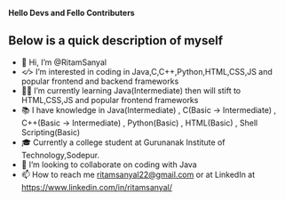 **Hello Devs and Fello Contributers**

Below is a quick description of myself
--------------------
- 👋 Hi, I’m @RitamSanyal
- <⁄> I’m interested in coding in Java,C,C++,Python,HTML,CSS,JS and popular frontend and backend frameworks
- 👨‍💻 I’m currently learning Java(Intermediate) then will stift to HTML,CSS,JS and popular frontend frameworks
- 📚 I have knowledge in Java(Intermediate) , C(Basic -> Intermediate) , C++(Basic -> Intermediate) , Python(Basic) , HTML(Basic) , Shell Scripting(Basic)
- 🎓 Currently a college student at Gurunanak Institute of Technology,Sodepur.
- 💞️ I’m looking to collaborate on coding with Java
- 📫 How to reach me ritamsanyal22@gmail.com or at LinkedIn at https://www.linkedin.com/in/ritamsanyal/
<!---
RitamSanyal/RitamSanyal is a ✨ special ✨ repository because its `README.md` (this file) appears on your GitHub profile.
You can click the Preview link to take a look at your changes.
--->
